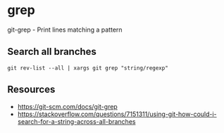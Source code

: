 # grep

git-grep - Print lines matching a pattern

## Search all branches
```
git rev-list --all | xargs git grep "string/regexp"
```

## Resources
- https://git-scm.com/docs/git-grep
- https://stackoverflow.com/questions/7151311/using-git-how-could-i-search-for-a-string-across-all-branches
